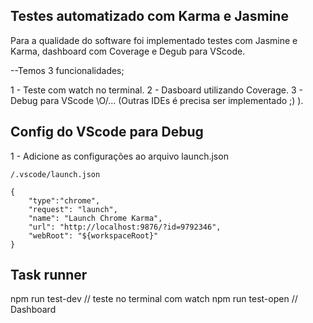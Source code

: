 
## Testes automatizado com Karma e Jasmine

Para a qualidade do software foi implementado testes com Jasmine e Karma, dashboard com
Coverage e Degub para VScode.

--Temos 3 funcionalidades;

1 - Teste com watch no terminal.
2 - Dasboard utilizando Coverage.
3 - Debug para VScode \O/... (Outras IDEs é precisa ser implementado ;) ).

## Config do VScode para Debug

1 - Adicione as configurações ao arquivo launch.json 
    
    /.vscode/launch.json

    {
        "type":"chrome",
        "request": "launch",
        "name": "Launch Chrome Karma",
        "url": "http://localhost:9876/?id=9792346",
        "webRoot": "${workspaceRoot}"
    }

## Task runner

npm run test-dev // teste no terminal com watch
npm run test-open // Dashboard 